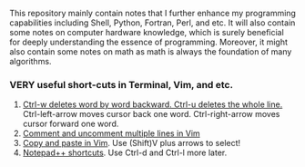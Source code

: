 This repository mainly contain notes that I further enhance my programming capabilities including Shell, Python, Fortran, Perl, and etc. It will also contain some notes on computer hardware knowledge, which is surely beneficial for deeply understanding the essence of programming. Moreover, it might also contain some notes on math as math is always the foundation of many algorithms.

### VERY useful short-cuts in Terminal, Vim, and etc.
1. [Ctrl-w deletes word by word backward. Ctrl-u deletes the whole line.](https://unix.stackexchange.com/questions/94331/how-can-i-delete-a-word-backward-at-the-command-line-bash-and-zsh) Ctrl-left-arrow moves cursor back one word. Ctrl-right-arrow moves cursor forward one word.
2. [Comment and uncomment multiple lines in Vim](https://discuss.devopscube.com/t/how-to-comment-and-uncomment-multiple-line-vi-terminal-editor/64)
3. [Copy and paste in Vim](https://stackoverflow.com/questions/73319/duplicate-a-whole-line-in-vim). Use (Shift)V plus arrows to select!
4. [Notepad++ shortcuts](http://www.keyxl.com/aaacd5a/43/Notepad-Plus-text-editor-software-keyboard-shortcuts.htm). Use Ctrl-d and Ctrl-l more later.
